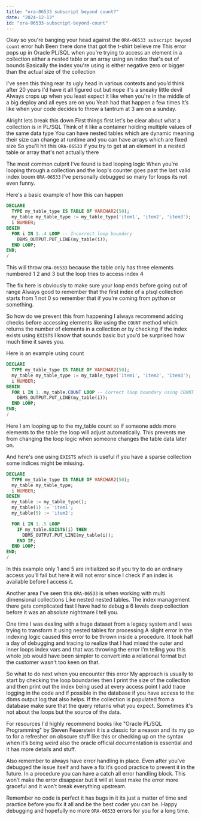 ```yaml
---
title: "ora-06533 subscript beyond count?"
date: "2024-12-13"
id: "ora-06533-subscript-beyond-count"
---
```


Okay so you're banging your head against the `ORA-06533 subscript beyond count` error huh Been there done that got the t-shirt believe me This error pops up in Oracle PL/SQL when you're trying to access an element in a collection either a nested table or an array using an index that's out of bounds Basically the index you're using is either negative zero or bigger than the actual size of the collection

I've seen this thing rear its ugly head in various contexts and you’d think after 20 years I'd have it all figured out but nope it's a sneaky little devil Always crops up when you least expect it like when you're in the middle of a big deploy and all eyes are on you Yeah had that happen a few times It’s like when your code decides to throw a tantrum at 3 am on a sunday.

Alright lets break this down First things first let's be clear about what a collection is in PL/SQL Think of it like a container holding multiple values of the same data type You can have nested tables which are dynamic meaning their size can change at runtime and you can have arrays which are fixed size So you'll hit this `ORA-06533` if you try to get at an element in a nested table or array that's not actually there

The most common culprit I’ve found is bad looping logic When you're looping through a collection and the loop's counter goes past the last valid index boom `ORA-06533` I’ve personally debugged so many for loops its not even funny.

Here's a basic example of how this can happen

```sql
DECLARE
  TYPE my_table_type IS TABLE OF VARCHAR2(50);
  my_table my_table_type := my_table_type('item1', 'item2', 'item3');
  i NUMBER;
BEGIN
  FOR i IN 1..4 LOOP -- Incorrect loop boundary
    DBMS_OUTPUT.PUT_LINE(my_table(i));
  END LOOP;
END;
/
```

This will throw `ORA-06533` because the table only has three elements numbered 1 2 and 3 but the loop tries to access index 4

The fix here is obviously to make sure your loop ends before going out of range Always good to remember that the first index of a plsql collection starts from 1 not 0 so remember that if you’re coming from python or something.

So how do we prevent this from happening I always recommend adding checks before accessing elements like using the `COUNT` method which returns the number of elements in a collection or by checking if the index exists using `EXISTS` I know that sounds basic but you’d be surprised how much time it saves you.

Here is an example using count

```sql
DECLARE
  TYPE my_table_type IS TABLE OF VARCHAR2(50);
  my_table my_table_type := my_table_type('item1', 'item2', 'item3');
  i NUMBER;
BEGIN
  FOR i IN 1..my_table.COUNT LOOP -- Correct loop boundary using COUNT
    DBMS_OUTPUT.PUT_LINE(my_table(i));
  END LOOP;
END;
/
```
Here I am looping up to the my\_table count so if someone adds more elements to the table the loop will adjust automatically. This prevents me from changing the loop logic when someone changes the table data later on.

And here's one using `EXISTS` which is useful if you have a sparse collection some indices might be missing.

```sql
DECLARE
  TYPE my_table_type IS TABLE OF VARCHAR2(50);
  my_table my_table_type;
  i NUMBER;
BEGIN
  my_table := my_table_type();
  my_table(1) := 'item1';
  my_table(5) := 'item2';

  FOR i IN 1..5 LOOP
    IF my_table.EXISTS(i) THEN
      DBMS_OUTPUT.PUT_LINE(my_table(i));
    END IF;
  END LOOP;
END;
/
```

In this example only 1 and 5 are initialized so if you try to do an ordinary access you'll fail but here it will not error since I check if an index is available before I access it.

Another area I've seen this `ORA-06533` is when working with multi dimensional collections Like nested nested tables. The index management there gets complicated fast I have had to debug a 6 levels deep collection before it was an absolute nightmare I tell you.

One time I was dealing with a huge dataset from a legacy system and I was trying to transform it using nested tables for processing A slight error in the indexing logic caused this error to be thrown inside a procedure. It took half a day of debugging and tracing to realize that I had mixed the outer and inner loops index vars and that was throwing the error I’m telling you this whole job would have been simpler to convert into a relational format but the customer wasn't too keen on that.

So what to do next when you encounter this error My approach is usually to start by checking the loop boundaries then I print the size of the collection and then print out the index being used at every access point I add trace logging in the code and if possible in the database if you have access to the dbms output log that also helps.
If the collection is populated from a database make sure that the query returns what you expect. Sometimes it's not about the loops but the source of the data.

For resources I'd highly recommend books like "Oracle PL/SQL Programming" by Steven Feuerstein it is a classic for a reason and its my go to for a refresher on obscure stuff like this or checking up on the syntax when it’s being weird also the oracle official documentation is essential and it has more details and stuff.

Also remember to always have error handling in place. Even after you’ve debugged the issue itself and have a fix it’s good practice to prevent it in the future. In a procedure you can have a catch all error handling block. This won’t make the error disappear but it will at least make the error more graceful and it won’t break everything upstream.

Remember no code is perfect it has bugs in it its just a matter of time and practice before you fix it all and be the best coder you can be. Happy debugging and hopefully no more `ORA-06533` errors for you for a long time.
